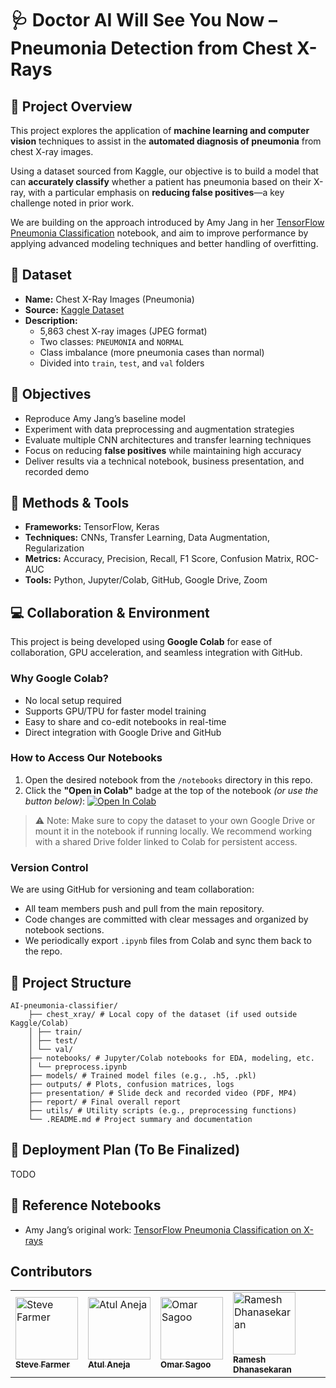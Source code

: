 # 🩺 Doctor AI Will See You Now – Pneumonia Detection from Chest X-Rays

## 📌 Project Overview

This project explores the application of **machine learning and computer vision** techniques to assist in the **automated diagnosis of pneumonia** from chest X-ray images.

Using a dataset sourced from Kaggle, our objective is to build a model that can **accurately classify** whether a patient has pneumonia based on their X-ray, with a particular emphasis on **reducing false positives**—a key challenge noted in prior work.

We are building on the approach introduced by Amy Jang in her [TensorFlow Pneumonia Classification](https://www.kaggle.com/code/amyjang/tensorflow-pneumonia-classification-on-x-rays) notebook, and aim to improve performance by applying advanced modeling techniques and better handling of overfitting.


## 📂 Dataset

- **Name:** Chest X-Ray Images (Pneumonia)  
- **Source:** [Kaggle Dataset](https://www.kaggle.com/datasets/paultimothymooney/chest-xray-pneumonia)  
- **Description:**  
  - 5,863 chest X-ray images (JPEG format)  
  - Two classes: `PNEUMONIA` and `NORMAL`  
  - Class imbalance (more pneumonia cases than normal)  
  - Divided into `train`, `test`, and `val` folders  


## 🎯 Objectives

- Reproduce Amy Jang’s baseline model
- Experiment with data preprocessing and augmentation strategies
- Evaluate multiple CNN architectures and transfer learning techniques
- Focus on reducing **false positives** while maintaining high accuracy
- Deliver results via a technical notebook, business presentation, and recorded demo


## 🧪 Methods & Tools

- **Frameworks:** TensorFlow, Keras
- **Techniques:** CNNs, Transfer Learning, Data Augmentation, Regularization
- **Metrics:** Accuracy, Precision, Recall, F1 Score, Confusion Matrix, ROC-AUC
- **Tools:** Python, Jupyter/Colab, GitHub, Google Drive, Zoom

## 💻 Collaboration & Environment

This project is being developed using **Google Colab** for ease of collaboration, GPU acceleration, and seamless integration with GitHub.

### Why Google Colab?
- No local setup required
- Supports GPU/TPU for faster model training
- Easy to share and co-edit notebooks in real-time
- Direct integration with Google Drive and GitHub

### How to Access Our Notebooks
1. Open the desired notebook from the `/notebooks` directory in this repo.
2. Click the **"Open in Colab"** badge at the top of the notebook *(or use the button below)*:
   [![Open In Colab](https://colab.research.google.com/assets/colab-badge.svg)](https://colab.research.google.com/github/Jungleislander/AAI-510-01-Team-7/)

> ⚠️ Note: Make sure to copy the dataset to your own Google Drive or mount it in the notebook if running locally. We recommend working with a shared Drive folder linked to Colab for persistent access.

### Version Control
We are using GitHub for versioning and team collaboration:
- All team members push and pull from the main repository.
- Code changes are committed with clear messages and organized by notebook sections.
- We periodically export `.ipynb` files from Colab and sync them back to the repo.


## 📁 Project Structure
```
AI-pneumonia-classifier/
    ├── chest_xray/ # Local copy of the dataset (if used outside Kaggle/Colab)
    │ ├── train/
    │ ├── test/
    │ └── val/
    ├── notebooks/ # Jupyter/Colab notebooks for EDA, modeling, etc.
    │ └── preprocess.ipynb
    ├── models/ # Trained model files (e.g., .h5, .pkl)
    ├── outputs/ # Plots, confusion matrices, logs
    ├── presentation/ # Slide deck and recorded video (PDF, MP4)
    ├── report/ # Final overall report
    ├── utils/ # Utility scripts (e.g., preprocessing functions)
    └── .README.md # Project summary and documentation
```

## 🚀 Deployment Plan (To Be Finalized)

TODO

## 📌 Reference Notebooks

- Amy Jang’s original work: [TensorFlow Pneumonia Classification on X-rays](https://www.kaggle.com/code/amyjang/tensorflow-pneumonia-classification-on-x-rays)


## Contributors
<table>
  <tr>
    <td>
        <a href="https://github.com/Jungleislander.png">
          <img src="https://github.com/Jungleislander.png" width="100" height="100" alt="Steve Farmer "/><br />
          <sub><b>Steve Farmer</b></sub>
        </a>
      </td>
      <td>
        <a href="https://github.com/AtulAneja.png">
          <img src="https://github.com/AtulAneja.png" width="100" height="100" alt="Atul Aneja "/><br />
          <sub><b>Atul Aneja </b></sub>
        </a>
      </td>
     <td>
      <a href="https://github.com/omarsagoo.png">
        <img src="https://github.com/omarsagoo.png" width="100" height="100" alt="Omar Sagoo"/><br />
        <sub><b>Omar Sagoo</b></sub>
      </a>
    </td>
    <td>
      <a href="https://github.com/rdhanase.png">
        <img src="https://github.com/rdhanase.png" width="100" height="100" alt="Ramesh Dhanasekaran"/><br />
        <sub><b>Ramesh Dhanasekaran  </b></sub>
      </a>
    </td>
  </tr>
</table>